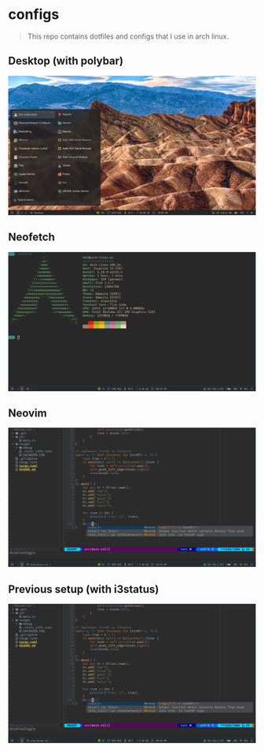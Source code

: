 # configs
> This repo contains dotfiles and configs that I use in arch linux.

## Desktop (with polybar)
![Alt text](img/desktop.png "Neofetch result")

## Neofetch 
![Alt text](img/neofetch.png "Neofetch result")

## Neovim
![Alt text](img/nvim.png "Neovim")

## Previous setup (with i3status)
![Alt text](img/nvim.png "Neovim")
